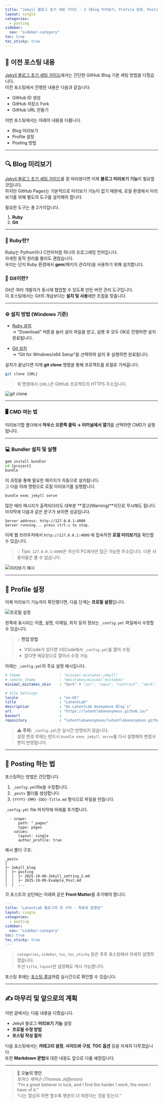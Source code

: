 ```yaml
---
title: "Jekyll 블로그 초기 세팅 가이드 - 2 (Blog 미리보기, Profile 설정, Posting 방법)"
layout: single
categories:
  - posting
sidebar:
  nav: "sidebar-category"
toc: true
toc_sticky: true
---
```


## 📘 이전 포스팅 내용

[Jekyll 블로그 초기 세팅 가이드](https://latentlabanonymous.github.io/posting/Jekyll_setting/)에서는 간단한 GitHub Blog 기본 세팅 방법을 다뤘습니다.  
이전 포스팅에서 진행한 내용은 다음과 같습니다:

- GitHub ID 생성  
- GitHub 저장소 Fork  
- GitHub URL 만들기  

이번 포스팅에서는 아래의 내용을 다룹니다.

- Blog 미리보기  
- Profile 설정  
- Posting 방법  

---

## 🔍 Blog 미리보기

[Jekyll 블로그 초기 세팅 가이드](https://latentlabanonymous.github.io/posting/Jekyll_setting/)를 잘 따라왔다면 이제 **블로그 미리보기 기능**이 필요할 것입니다.  
하지만 GitHub Pages는 기본적으로 미리보기 기능이 없기 때문에, 로컬 환경에서 미리보기를 위해 별도의 도구를 설치해야 합니다.

필요한 도구는 총 2가지입니다.

1. **Ruby**  
2. **Git**

---

### 💎 Ruby란?

Ruby는 Python이나 C언어처럼 하나의 프로그래밍 언어입니다.  
자세한 동작 원리를 몰라도 괜찮습니다.  
우리는 단지 Ruby 환경에서 **gem**(패키지 관리자)을 사용하기 위해 설치합니다.

### 🧰 Git이란?

Git은 여러 개발자가 동시에 협업할 수 있도록 만든 버전 관리 도구입니다.  
이 포스팅에서는 Git의 개념보다는 **설치 및 사용**에만 초점을 맞춥니다.

---

### ⚙️ 설치 방법 (Windows 기준)

- [Ruby 설치](https://rubyinstaller.org/)  
  → "Download" 버튼을 눌러 설치 파일을 받고, 실행 후 모두 OK로 진행하면 설치 완료됩니다.

- [Git 설치](https://git-scm.com/download/win)  
  → “Git for Windows/x64 Setup”을 선택하여 설치 후 실행하면 완료됩니다.

설치가 끝났다면 이제 **git clone** 명령을 통해 프로젝트를 로컬로 가져옵니다.

```bash
git clone {URL}
```

> 위 명령에서 `{URL}`은 GitHub 프로젝트의 HTTPS 주소입니다.

<img src="{{ site.url }}{{ site.baseurl }}/assets/images/Jeklly_blog/posting/2025-10-08-Jekyll_setting_2/git_clone.jpg" alt="git clone">

---

### 🖥️ CMD 여는 법

미리보기할 폴더에서 **마우스 오른쪽 클릭 → 터미널에서 열기**를 선택하면 CMD가 실행됩니다.

---

### 💻 Bundler 설치 및 실행

```bash
gem install bundler
cd {project}
bundle
```

이 과정을 통해 필요한 패키지가 자동으로 설치됩니다.  
그 다음 아래 명령으로 로컬 미리보기를 실행합니다.

```bash
bundle exec jekyll serve
```

많은 에러 메시지가 출력되더라도 대부분 **경고(Warning)**이므로 무시해도 됩니다.  
마지막에 다음과 같은 문구가 보이면 성공입니다.

```
Server address: http://127.0.0.1:4000
Server running... press ctrl-c to stop.
```

이제 웹 브라우저에서 `http://127.0.0.1:4000` 에 접속하면 **로컬 미리보기**를 확인할 수 있습니다.

> 💡 Tips: `127.0.0.1:4000`은 자신의 PC에서만 접근 가능한 주소입니다. 다른 사용자들은 볼 수 없습니다.

<img src="{{ site.url }}{{ site.baseurl }}/assets/images/Jeklly_blog/posting/2025-10-08-Jekyll_setting_2/initial_site.jpg" alt="미리보기 예시">

---

## 👤 Profile 설정

이제 미리보기 기능까지 확인했다면, 다음 단계는 **프로필 설정**입니다.

<img src="{{ site.url }}{{ site.baseurl }}/assets/images/Jeklly_blog/posting/2025-10-08-Jekyll_setting_2/profile_setting.jpg" alt="프로필 설정">

왼쪽에 표시되는 이름, 설명, 이메일, 위치 등의 정보는 `_config.yml` 파일에서 수정할 수 있습니다.

> 💡 **편집 방법**
> - VSCode가 있다면 VSCode에서 `_config.yml`을 열어 수정  
> - 없다면 메모장으로 열어서 수정 가능

아래는 `_config.yml`의 주요 설정 예시입니다.

```yaml
# theme                  : "minimal-mistakes-jekyll"
# remote_theme           : "mmistakes/minimal-mistakes"
minimal_mistakes_skin    : "dark" # "air", "aqua", "contrast", "dark", "dirt", "neon", "mint", "plum", "sunrise"

# Site Settings
locale                   : "en-US"
title                    : "LatentLab"
description              : "An LatentLab Anonymous Blog`s"
url                      : "https://latentlabanonymous.github.io/"
baseurl                  : 
repository               : "latentlabanonymous/latentlabanonymous.github.io"
```

> ⚠️ **주의:** `_config.yml`은 실시간 반영되지 않습니다.  
> 설정 변경 후에는 반드시 `bundle exec jekyll serve`를 다시 실행해야 변경사항이 반영됩니다.

---

## 📝 Posting 하는 법

포스팅하는 방법은 간단합니다.
1. `_config.yml`file을 수정합니다.
2. `_posts` 폴더를 생성합니다.  
3. `{YYYY}-{MM}-{DD}-Title.md` 형식으로 파일을 만듭니다.

`_config.yml` file 마지막에 아래를 추가합니다.

```
  - scope:
      path: "_pages"
      type: pages
    values:
      layout: single
      author_profile: true
```

예시 폴더 구조:

```
_posts
│
├─ Jekyll_blog
│  ├─ posting
│  │  ├─ 2025-10-08-Jekyll_setting_2.md
│  │  ├─ 2025-10-09-Example_Post.md
│  │  ...
```

각 포스트의 상단에는 아래와 같은 **Front Matter**를 추가해야 합니다.

```yaml
---
title: "LatentLab 블로그의 첫 시작 - 목표와 방향성"
layout: single
categories:
  - posting
sidebar:
  nav: "sidebar-category"
toc: true
toc_sticky: true
---
```

> `categories`, `sidebar`, `toc`, `toc_sticky` 등은 추후 포스팅에서 자세히 설명하겠습니다.  
> 우선 `title`, `layout`만 설정해도 게시 가능합니다.

포스팅 후에는 [포스팅 결과](https://latentlabanonymous.github.io/posting/Posting/)처럼 실시간으로 확인할 수 있습니다.

---

## ✍️ 마무리 및 앞으로의 계획

이번 글에서는 다음 내용을 다뤘습니다.

- Jekyll 블로그 **미리보기 기능** 설정  
- **프로필 수정 방법**  
- **포스팅 작성 절차**

다음 포스팅에서는 **카테고리 설정**, **사이드바 구성**, **TOC 옵션** 등을 자세히 다루겠습니다.  
또한 **Markdown 문법**에 대한 내용도 앞으로 다룰 예정입니다.

---

> 💬 **오늘의 명언**  
> *토머스 제퍼슨 (Thomas Jefferson)*  
> “I’m a great believer in luck, and I find the harder I work, the more I have of it.”  
> “나는 열심히 하면 할수록 행운이 더 따른다는 것을 믿는다.”
